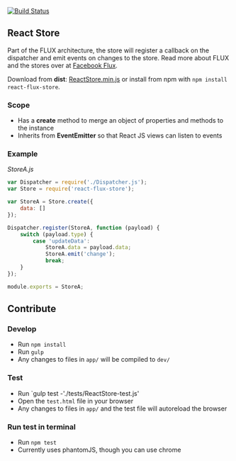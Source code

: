[![Build Status](https://travis-ci.org/christianalfoni/react-flux-store.svg?branch=master)](https://travis-ci.org/christianalfoni/react-flux-store)

## React Store

Part of the FLUX architecture, the store will register a callback on the dispatcher
and emit events on changes to the store. Read more about FLUX and the stores over at [Facebook Flux](http://facebook.github.io/flux/).

Download from **dist**: [ReactStore.min.js](https://rawgithub.com/christianalfoni/react-flux-store/master/dist/ReactStore.min.js) or install from npm with `npm install react-flux-store`.

### Scope
- Has a **create** method to merge an object of properties and methods to the instance
- Inherits from **EventEmitter** so that React JS views can listen to events

### Example
*StoreA.js*
```javascript
var Dispatcher = require('./Dispatcher.js');
var Store = require('react-flux-store');

var StoreA = Store.create({
	data: []
});

Dispatcher.register(StoreA, function (payload) {
	switch (payload.type) {
		case 'updateData':
			StoreA.data = payload.data;
			StoreA.emit('change');
			break;
	}
});

module.exports = StoreA;
```

## Contribute

### Develop
* Run `npm install`
* Run `gulp`
* Any changes to files in `app/` will be compiled to `dev/`

### Test
* Run `gulp test -'./tests/ReactStore-test.js'
* Open the `test.html` file in your browser
* Any changes to files in `app/` and the test file will autoreload the browser

### Run test in terminal
* Run `npm test`
* Currently uses phantomJS, though you can use chrome
